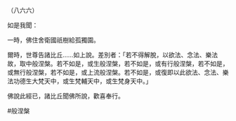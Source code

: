 （八六六）

如是我聞：

一時，佛住舍衛國祇樹給孤獨園。

爾時，世尊告諸比丘……如上說。差別者：「若不得解脫，以欲法、念法、樂法故，取中般涅槃。若不如是，或生般涅槃，若不如是，或有行般涅槃，若不如是，或無行般涅槃，若不如是，或上流般涅槃。若不如是，或復即以此欲法、念法、樂法功德生大梵天中，或生梵輔天中，或生梵身天中。」

佛說此經已，諸比丘聞佛所說，歡喜奉行。



#般涅槃
